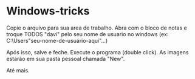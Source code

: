 # Windows-tricks

Copie o arquivo para sua area de trabalho. Abra com o bloco de notas e troque TODOS "davi" pelo seu nome de usuario no windows (ex: C:\Users\"seu-nome-de-usuário-aqui"\...)

Após isso, salve e feche. Execute o programa (double click). As imagens estarão em sua pasta pessoal chamada "New".

Até mais.
